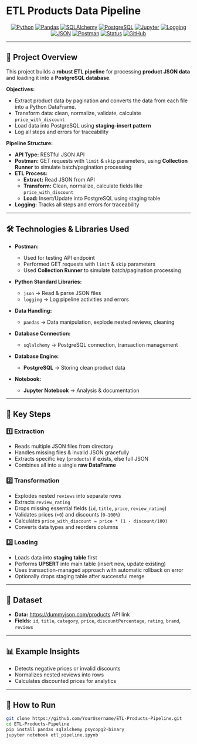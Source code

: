 # ETL Products Data Pipeline


<div align="center">
  
  [![Python](https://img.shields.io/badge/Python-3.13.2-3776AB?style=flat&logo=python&logoColor=white)](https://www.python.org)
  [![Pandas](https://img.shields.io/badge/Pandas-2.3.1-150458?style=flat&logo=pandas&logoColor=white)](https://pandas.pydata.org)
  [![SQLAlchemy](https://img.shields.io/badge/SQLAlchemy-2.0.28-009688?style=flat)](https://www.sqlalchemy.org)
  [![PostgreSQL](https://img.shields.io/badge/PostgreSQL-16.1-336791?style=flat&logo=postgresql&logoColor=white)](https://www.postgresql.org)
  [![Jupyter](https://img.shields.io/badge/Jupyter-Notebook-F37626?style=flat&logo=jupyter&logoColor=white)](https://jupyter.org)
  [![Logging](https://img.shields.io/badge/Logging-Standard-yellow?style=flat)](https://docs.python.org/3/library/logging.html)
  [![JSON](https://img.shields.io/badge/JSON-Standard-blue?style=flat)](https://docs.python.org/3/library/json.html)
 [![Postman](https://img.shields.io/badge/Postman-11.65.4-green?style=flat)](https://docs.python.org/3/library/json.html)
  [![Status](https://img.shields.io/badge/Status-In%20Progress-yellow?style=flat&logo=progress&logoColor=white)](https://github.com)
  [![GitHub](https://img.shields.io/badge/GitHub-Repository-181717?style=flat&logo=github&logoColor=white)](https://github.com)
  
</div>

---

## 📌 Project Overview

This project builds a **robust ETL pipeline** for processing **product JSON data** and loading it into a **PostgreSQL database**.  

**Objectives:**

- Extract product data by pagination and converts the data from each file into a Python DataFrame.
- Transform data: clean, normalize, validate, calculate `price_with_discount`  
- Load data into PostgreSQL using **staging-insert pattern**  
- Log all steps and errors for traceability  

**Pipeline Structure:**

- **API Type:** RESTful JSON API  
- **Postman:** GET requests with `limit` & `skip` parameters, using **Collection Runner** to simulate batch/pagination processing
- **ETL Process:**  
  - **Extract:** Read JSON from API  
  - **Transform:** Clean, normalize, calculate fields like `price_with_discount`  
  - **Load:** Insert/Update into PostgreSQL using staging table  
- **Logging:** Tracks all steps and errors for traceability




---

## 🛠️ Technologies & Libraries Used


- **Postman:**  
  - Used for testing API endpoint  
  - Performed GET requests with `limit` & `skip` parameters  
  - Used **Collection Runner** to simulate batch/pagination processing  

- **Python Standard Libraries:**  
  - `json` → Read & parse JSON files  
  - `logging` → Log pipeline activities and errors  

- **Data Handling:**  
  - `pandas` → Data manipulation, explode nested reviews, cleaning  

- **Database Connection:**  
  - `sqlalchemy` → PostgreSQL connection, transaction management  

- **Database Engine:**  
  - **PostgreSQL** → Storing clean product data  

- **Notebook:**  
  - **Jupyter Notebook** → Analysis & documentation  


---

## 🔧 Key Steps

### 1️⃣ Extraction

- Reads multiple JSON files from directory  
- Handles missing files & invalid JSON gracefully  
- Extracts specific key (`products`) if exists, else full JSON  
- Combines all into a single **raw DataFrame**  

### 2️⃣ Transformation

- Explodes nested `reviews` into separate rows  
- Extracts `review_rating`  
- Drops missing essential fields (`id`, `title`, `price`, `review_rating`)  
- Validates prices (`>0`) and discounts (`0–100%`)  
- Calculates `price_with_discount = price * (1 - discount/100)`  
- Converts data types and reorders columns  

### 3️⃣ Loading

- Loads data into **staging table** first  
- Performs **UPSERT** into main table (insert new, update existing)  
- Uses transaction-managed approach with automatic rollback on error  
- Optionally drops staging table after successful merge  

---

## 📂 Dataset

- **Data:** https://dummyjson.com/products API link
- **Fields:** `id`, `title`, `category`, `price`, `discountPercentage`, `rating`, `brand`, `reviews`  

---

## 📊 Example Insights

- Detects negative prices or invalid discounts  
- Normalizes nested reviews into rows  
- Calculates discounted prices for analytics  

---

## 🚀 How to Run

```bash
git clone https://github.com/YourUsername/ETL-Products-Pipeline.git
cd ETL-Products-Pipeline
pip install pandas sqlalchemy psycopg2-binary
jupyter notebook etl_pipeline.ipynb
